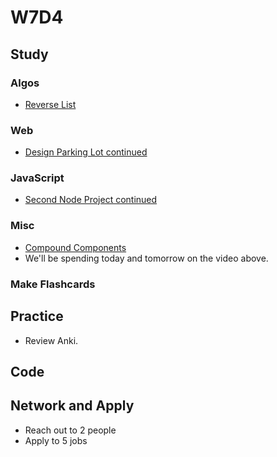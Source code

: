 # W7D4

## Study

### Algos 
- [Reverse List](https://www.geeksforgeeks.org/reverse-a-list-in-groups-of-given-size/)

### Web
- [Design Parking Lot continued](https://www.youtube.com/watch?v=DSGsa0pu8-k)

### JavaScript
- [Second Node Project continued](https://github.com/Pklong/chat-app)

### Misc
- [Compound Components](https://reacttraining.com/patterns/)
- We'll be spending today and tomorrow on the video above.

### Make Flashcards

## Practice

- Review Anki. 

## Code 

## Network and Apply 

- Reach out to 2 people
- Apply to 5 jobs 
